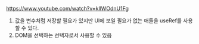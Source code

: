 https://www.youtube.com/watch?v=kllWOdnU1Fg

1. 값을 변수처럼 저장할 필요가 있지만 UI에 보일 필요가 없는 애들을 useRef를 사용할 수 있다.
2. DOM을 선택하는 선택자로서 사용할 수 있음